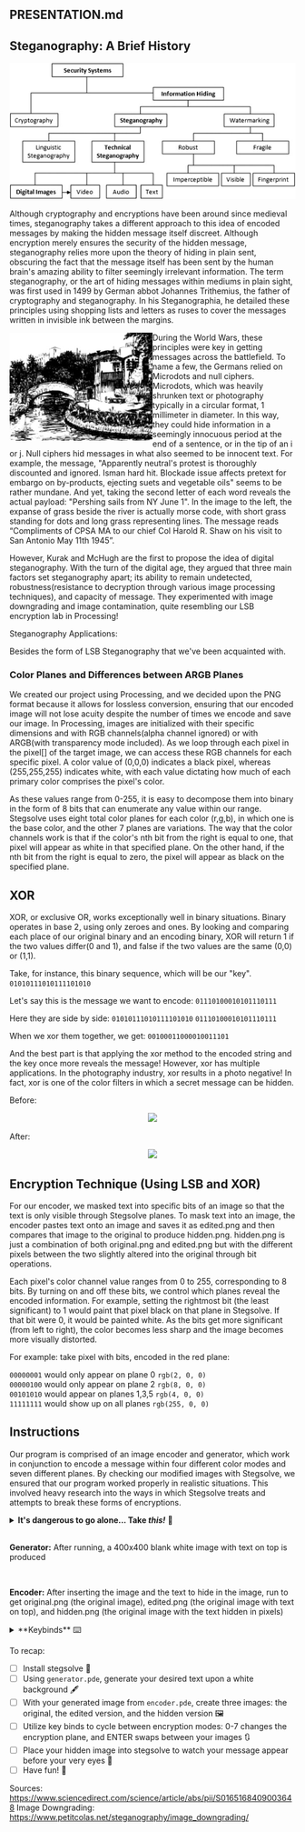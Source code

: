 ## PRESENTATION.md

## Steganography: A Brief History

<p align="center">
  <img src="https://github.com/Stuycs-K/final-project-10-he-alvin-young-timothy/blob/b97f90067cfc0e306a129b452be66b7c29d9ff7b/presentation/flowchart.png">
  
</p>

Although cryptography and encryptions have been around since medieval times, steganography takes a different approach to this idea of encoded messages by making the hidden message itself discreet. Although encryption merely ensures the security of the hidden message, steganography relies more upon the theory of hiding in plain sent, obscuring the fact that the message itself has been sent by the human brain's amazing ability to filter seemingly irrelevant information. The term steganography, or the art of hiding messages within mediums in plain sight, was first used in 1499 by German abbot Johannes Trithemius, the father of cryptography and steganography. In his Steganographia, he detailed these principles using shopping lists and letters as ruses to cover the messages written in invisible ink between the margins. 


<img align="left" width="50%" src="https://github.com/Stuycs-K/final-project-10-he-alvin-young-timothy/blob/1a1856d59a202696060cba1335b394b0e9a620c3/presentation/morse.jpg">

During the World Wars, these principles were key in getting messages across the battlefield. To name a few, the Germans relied on Microdots and null ciphers. Microdots, which was heavily shrunken text or photography typically in a circular format, 1 millimeter in diameter. In this way, they could hide information in a seemingly innocuous period at the end of a sentence, or in the tip of an i or j. Null ciphers hid messages in what also seemed to be innocent text. For example, the message, "Apparently neutral's protest is thoroughly discounted and ignored. Isman hard hit. Blockade issue affects pretext for embargo on by-products, ejecting suets and vegetable oils" seems to be rather mundane. And yet, taking the second letter of each word reveals the actual payload: "Pershing sails from NY June 1". In the image to the left, the expanse of grass beside the river is actually morse code, with short grass standing for dots and long grass representing lines. The message reads “Compliments of CPSA MA to our chief Col Harold R. Shaw on his visit to San Antonio May 11th 1945”.




However, Kurak and McHugh are the first to propose the idea of digital steganography. With the turn of the digital age, they argued that three main factors set steganography apart; its ability to remain undetected, robustness(resistance to decryption through various image processing techniques), and capacity of message. They experimented with image downgrading and image contamination, quite resembling our LSB encryption lab in Processing!

Steganography Applications:

Besides the form of LSB Steganography that we've been acquainted with.

### Color Planes and Differences between ARGB Planes
We created our project using Processing, and we decided upon the PNG format because it allows for lossless conversion, ensuring that our encoded image will not lose acuity despite the number of times we encode and save our image. In Processing, images are initialized with their specific dimensions and with RGB channels(alpha channel ignored) or with ARGB(with transparency mode included). As we loop through each pixel in the pixel[] of the target image, we can access these RGB channels for each specific pixel. A color value of (0,0,0) indicates a black pixel, whereas (255,255,255) indicates white, with each value dictating how much of each primary color comprises the pixel's color. 

As these values range from 0-255, it is easy to decompose them into binary in the form of 8 bits that can enumerate any value within our range. Stegsolve uses eight total color planes for each color (r,g,b), in which one is the base color, and the other 7 planes are variations. The way that the color channels work is that if the color's nth bit from the right is equal to one, that pixel will appear as white in that specified plane. On the other hand, if the nth bit from the right is equal to zero, the pixel will appear as black on the specified plane. 


## XOR 
XOR, or exclusive OR, works exceptionally well in binary situations. Binary operates in base 2, using only zeroes and ones. By looking and comparing each place of our original binary and an encoding binary, XOR will return 1 if the two values differ(0 and 1), and false if the two values are the same (0,0) or (1,1). 

Take, for instance, this binary sequence, which will be our "key".
```01010111010111101010```

Let's say this is the message we want to encode:
```01110100010101110111```

Here they are side by side: 
```01010111010111101010```
```01110100010101110111```

When we xor them together, we get:
```00100011000010011101```

And the best part is that applying the xor method to the encoded string and the key once more reveals the message!
However, xor has multiple applications. In the photography industry, xor results in a photo negative! In fact, xor is one of the color filters in which a secret message can be hidden. 

Before:
<p align="center">
  <img src="https://github.com/Stuycs-K/final-project-10-he-alvin-young-timothy/blob/00192b8bbdd07a7818a88593fe17a32537e0d635/presentation/city.png">
    
</p>

After: 
<p align="center">
  <img src="https://github.com/Stuycs-K/final-project-10-he-alvin-young-timothy/blob/00192b8bbdd07a7818a88593fe17a32537e0d635/presentation/blankXOR.png">
    
</p>


## Encryption Technique (Using LSB and XOR)

For our encoder, we masked text into specific bits of an image so that the text is only visible through Stegsolve planes. 
To mask text into an image, the encoder pastes text onto an image and saves it as edited.png and then compares that image to the original to produce hidden.png. 
hidden.png is just a combination of both original.png and edited.png but with the different pixels between the two slightly altered into the original through bit operations.

Each pixel's color channel value ranges from 0 to 255, corresponding to 8 bits. By turning on and off these bits, we control which planes reveal the encoded information. For example, setting the rightmost bit (the least significant) to 1 would paint that pixel black on that plane in Stegsolve. If that bit were 0, it would be painted white. As the bits get more significant (from left to right), the color becomes less sharp and the image becomes more visually distorted.

For example: take pixel with bits, encoded in the red plane: <br/>

```00000001``` would only appear on plane 0  `rgb(2, 0, 0)`<br/> 
```00000100``` would only appear on plane 2 `rgb(8, 0, 0)`<br/> 
```00101010``` would appear on planes 1,3,5 `rgb(4, 0, 0)`<br/> 
```11111111``` would show up on all planes `rgb(255, 0, 0)`<br/>  



## Instructions

Our program is comprised of an image encoder and generator, which work in conjunction to encode a message within four different color modes and seven different planes. By checking our modified images with Stegsolve, we ensured that our program worked properly in realistic situations. This involved heavy research into the ways in which Stegsolve treats and attempts to break these forms of encryptions. 


<details><summary><b>It's dangerous to go alone... Take <i>this!</i></b> 🦖</summary> 

<br/> 
Before running anything, make sure you have Stegsolve installed (get it [here](https://wiki.bi0s.in/steganography/stegsolve/)) in a location you can access
- to run stegsolve, open the terminal and navigate to the directory where Stegsolve is installed in
- then run ```java -jar Stegsolve.jar``` and open the image in the pop-up interface

<br/> 
</details>

<br/> 

<b>Generator:</b> After running, a 400x400 blank white image with text on top is produced

<br/> 

**Encoder:** After inserting the image and the text to hide in the image, run to get original.png (the original image), edited.png (the original image with text on top), and hidden.png (the original image with the text hidden in pixels)
<br/>

<details><summary>**Keybinds** ⌨️</summary> 
<br/> 

- pressing the key x changes the mode between ENCODE (hides text in the image) and XOR (inverts the image)
- pressing the key f changes the background between BLANK (white background with text) and FILL (actual image with text)
- pressing the key m changes the edited image from text to marks
- pressing the keys r, g, or b changes the plane color (between RED, GREEN, and BLUE respectively) being encoded and the hidden.png being produced
- pressing the keys 0 through 7 changes the plane number being 
- pressing ENTER changes the displayed image between original.png, edited.png, and hidden.png


After running the encoder, open up Stegsolve and open hidden.png and cycle through the planes until you find your hidden message!
<br/> 

</details>

To recap:

- [ ] Install stegsolve 🦖
- [ ] Using `generator.pde`, generate your desired text upon a white background 🖋️
- [ ] With your generated image from `encoder.pde`, create three images: the original, the edited version, and the hidden version 🖼️
- [ ] Utilize key binds to cycle between encryption modes: 0-7 changes the encryption plane, and ENTER swaps between your images 🔃
- [ ] Place your hidden image into stegsolve to watch your message appear before your very eyes 👀
- [ ] Have fun! :tada:

Sources:
https://www.sciencedirect.com/science/article/abs/pii/S0165168409003648
Image Downgrading: https://www.petitcolas.net/steganography/image_downgrading/
